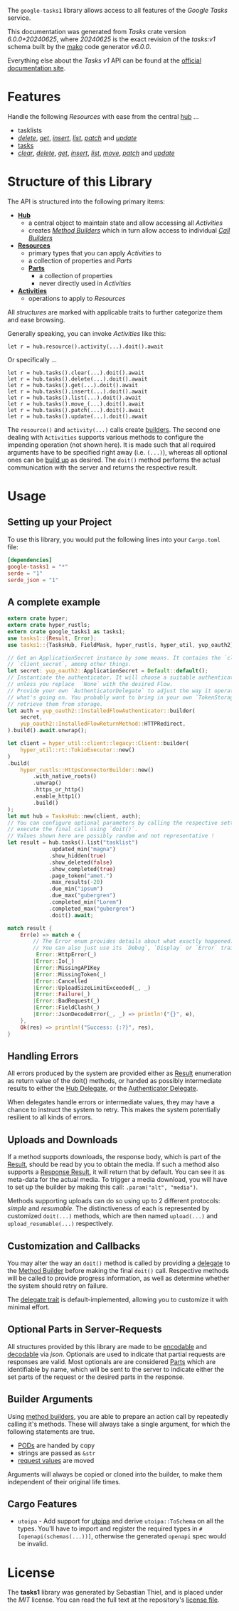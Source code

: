 <!---
DO NOT EDIT !
This file was generated automatically from 'src/generator/templates/api/README.md.mako'
DO NOT EDIT !
-->
The `google-tasks1` library allows access to all features of the *Google Tasks* service.

This documentation was generated from *Tasks* crate version *6.0.0+20240625*, where *20240625* is the exact revision of the *tasks:v1* schema built by the [mako](http://www.makotemplates.org/) code generator *v6.0.0*.

Everything else about the *Tasks* *v1* API can be found at the
[official documentation site](https://developers.google.com/tasks/).
# Features

Handle the following *Resources* with ease from the central [hub](https://docs.rs/google-tasks1/6.0.0+20240625/google_tasks1/TasksHub) ...

* tasklists
 * [*delete*](https://docs.rs/google-tasks1/6.0.0+20240625/google_tasks1/api::TasklistDeleteCall), [*get*](https://docs.rs/google-tasks1/6.0.0+20240625/google_tasks1/api::TasklistGetCall), [*insert*](https://docs.rs/google-tasks1/6.0.0+20240625/google_tasks1/api::TasklistInsertCall), [*list*](https://docs.rs/google-tasks1/6.0.0+20240625/google_tasks1/api::TasklistListCall), [*patch*](https://docs.rs/google-tasks1/6.0.0+20240625/google_tasks1/api::TasklistPatchCall) and [*update*](https://docs.rs/google-tasks1/6.0.0+20240625/google_tasks1/api::TasklistUpdateCall)
* [tasks](https://docs.rs/google-tasks1/6.0.0+20240625/google_tasks1/api::Task)
 * [*clear*](https://docs.rs/google-tasks1/6.0.0+20240625/google_tasks1/api::TaskClearCall), [*delete*](https://docs.rs/google-tasks1/6.0.0+20240625/google_tasks1/api::TaskDeleteCall), [*get*](https://docs.rs/google-tasks1/6.0.0+20240625/google_tasks1/api::TaskGetCall), [*insert*](https://docs.rs/google-tasks1/6.0.0+20240625/google_tasks1/api::TaskInsertCall), [*list*](https://docs.rs/google-tasks1/6.0.0+20240625/google_tasks1/api::TaskListCall), [*move*](https://docs.rs/google-tasks1/6.0.0+20240625/google_tasks1/api::TaskMoveCall), [*patch*](https://docs.rs/google-tasks1/6.0.0+20240625/google_tasks1/api::TaskPatchCall) and [*update*](https://docs.rs/google-tasks1/6.0.0+20240625/google_tasks1/api::TaskUpdateCall)




# Structure of this Library

The API is structured into the following primary items:

* **[Hub](https://docs.rs/google-tasks1/6.0.0+20240625/google_tasks1/TasksHub)**
    * a central object to maintain state and allow accessing all *Activities*
    * creates [*Method Builders*](https://docs.rs/google-tasks1/6.0.0+20240625/google_tasks1/common::MethodsBuilder) which in turn
      allow access to individual [*Call Builders*](https://docs.rs/google-tasks1/6.0.0+20240625/google_tasks1/common::CallBuilder)
* **[Resources](https://docs.rs/google-tasks1/6.0.0+20240625/google_tasks1/common::Resource)**
    * primary types that you can apply *Activities* to
    * a collection of properties and *Parts*
    * **[Parts](https://docs.rs/google-tasks1/6.0.0+20240625/google_tasks1/common::Part)**
        * a collection of properties
        * never directly used in *Activities*
* **[Activities](https://docs.rs/google-tasks1/6.0.0+20240625/google_tasks1/common::CallBuilder)**
    * operations to apply to *Resources*

All *structures* are marked with applicable traits to further categorize them and ease browsing.

Generally speaking, you can invoke *Activities* like this:

```Rust,ignore
let r = hub.resource().activity(...).doit().await
```

Or specifically ...

```ignore
let r = hub.tasks().clear(...).doit().await
let r = hub.tasks().delete(...).doit().await
let r = hub.tasks().get(...).doit().await
let r = hub.tasks().insert(...).doit().await
let r = hub.tasks().list(...).doit().await
let r = hub.tasks().move_(...).doit().await
let r = hub.tasks().patch(...).doit().await
let r = hub.tasks().update(...).doit().await
```

The `resource()` and `activity(...)` calls create [builders][builder-pattern]. The second one dealing with `Activities`
supports various methods to configure the impending operation (not shown here). It is made such that all required arguments have to be
specified right away (i.e. `(...)`), whereas all optional ones can be [build up][builder-pattern] as desired.
The `doit()` method performs the actual communication with the server and returns the respective result.

# Usage

## Setting up your Project

To use this library, you would put the following lines into your `Cargo.toml` file:

```toml
[dependencies]
google-tasks1 = "*"
serde = "1"
serde_json = "1"
```

## A complete example

```Rust
extern crate hyper;
extern crate hyper_rustls;
extern crate google_tasks1 as tasks1;
use tasks1::{Result, Error};
use tasks1::{TasksHub, FieldMask, hyper_rustls, hyper_util, yup_oauth2};

// Get an ApplicationSecret instance by some means. It contains the `client_id` and
// `client_secret`, among other things.
let secret: yup_oauth2::ApplicationSecret = Default::default();
// Instantiate the authenticator. It will choose a suitable authentication flow for you,
// unless you replace  `None` with the desired Flow.
// Provide your own `AuthenticatorDelegate` to adjust the way it operates and get feedback about
// what's going on. You probably want to bring in your own `TokenStorage` to persist tokens and
// retrieve them from storage.
let auth = yup_oauth2::InstalledFlowAuthenticator::builder(
    secret,
    yup_oauth2::InstalledFlowReturnMethod::HTTPRedirect,
).build().await.unwrap();

let client = hyper_util::client::legacy::Client::builder(
    hyper_util::rt::TokioExecutor::new()
)
.build(
    hyper_rustls::HttpsConnectorBuilder::new()
        .with_native_roots()
        .unwrap()
        .https_or_http()
        .enable_http1()
        .build()
);
let mut hub = TasksHub::new(client, auth);
// You can configure optional parameters by calling the respective setters at will, and
// execute the final call using `doit()`.
// Values shown here are possibly random and not representative !
let result = hub.tasks().list("tasklist")
             .updated_min("magna")
             .show_hidden(true)
             .show_deleted(false)
             .show_completed(true)
             .page_token("amet.")
             .max_results(-20)
             .due_min("ipsum")
             .due_max("gubergren")
             .completed_min("Lorem")
             .completed_max("gubergren")
             .doit().await;

match result {
    Err(e) => match e {
        // The Error enum provides details about what exactly happened.
        // You can also just use its `Debug`, `Display` or `Error` traits
         Error::HttpError(_)
        |Error::Io(_)
        |Error::MissingAPIKey
        |Error::MissingToken(_)
        |Error::Cancelled
        |Error::UploadSizeLimitExceeded(_, _)
        |Error::Failure(_)
        |Error::BadRequest(_)
        |Error::FieldClash(_)
        |Error::JsonDecodeError(_, _) => println!("{}", e),
    },
    Ok(res) => println!("Success: {:?}", res),
}

```
## Handling Errors

All errors produced by the system are provided either as [Result](https://docs.rs/google-tasks1/6.0.0+20240625/google_tasks1/common::Result) enumeration as return value of
the doit() methods, or handed as possibly intermediate results to either the
[Hub Delegate](https://docs.rs/google-tasks1/6.0.0+20240625/google_tasks1/common::Delegate), or the [Authenticator Delegate](https://docs.rs/yup-oauth2/*/yup_oauth2/trait.AuthenticatorDelegate.html).

When delegates handle errors or intermediate values, they may have a chance to instruct the system to retry. This
makes the system potentially resilient to all kinds of errors.

## Uploads and Downloads
If a method supports downloads, the response body, which is part of the [Result](https://docs.rs/google-tasks1/6.0.0+20240625/google_tasks1/common::Result), should be
read by you to obtain the media.
If such a method also supports a [Response Result](https://docs.rs/google-tasks1/6.0.0+20240625/google_tasks1/common::ResponseResult), it will return that by default.
You can see it as meta-data for the actual media. To trigger a media download, you will have to set up the builder by making
this call: `.param("alt", "media")`.

Methods supporting uploads can do so using up to 2 different protocols:
*simple* and *resumable*. The distinctiveness of each is represented by customized
`doit(...)` methods, which are then named `upload(...)` and `upload_resumable(...)` respectively.

## Customization and Callbacks

You may alter the way an `doit()` method is called by providing a [delegate](https://docs.rs/google-tasks1/6.0.0+20240625/google_tasks1/common::Delegate) to the
[Method Builder](https://docs.rs/google-tasks1/6.0.0+20240625/google_tasks1/common::CallBuilder) before making the final `doit()` call.
Respective methods will be called to provide progress information, as well as determine whether the system should
retry on failure.

The [delegate trait](https://docs.rs/google-tasks1/6.0.0+20240625/google_tasks1/common::Delegate) is default-implemented, allowing you to customize it with minimal effort.

## Optional Parts in Server-Requests

All structures provided by this library are made to be [encodable](https://docs.rs/google-tasks1/6.0.0+20240625/google_tasks1/common::RequestValue) and
[decodable](https://docs.rs/google-tasks1/6.0.0+20240625/google_tasks1/common::ResponseResult) via *json*. Optionals are used to indicate that partial requests are responses
are valid.
Most optionals are are considered [Parts](https://docs.rs/google-tasks1/6.0.0+20240625/google_tasks1/common::Part) which are identifiable by name, which will be sent to
the server to indicate either the set parts of the request or the desired parts in the response.

## Builder Arguments

Using [method builders](https://docs.rs/google-tasks1/6.0.0+20240625/google_tasks1/common::CallBuilder), you are able to prepare an action call by repeatedly calling it's methods.
These will always take a single argument, for which the following statements are true.

* [PODs][wiki-pod] are handed by copy
* strings are passed as `&str`
* [request values](https://docs.rs/google-tasks1/6.0.0+20240625/google_tasks1/common::RequestValue) are moved

Arguments will always be copied or cloned into the builder, to make them independent of their original life times.

[wiki-pod]: http://en.wikipedia.org/wiki/Plain_old_data_structure
[builder-pattern]: http://en.wikipedia.org/wiki/Builder_pattern
[google-go-api]: https://github.com/google/google-api-go-client

## Cargo Features

* `utoipa` - Add support for [utoipa](https://crates.io/crates/utoipa) and derive `utoipa::ToSchema` on all
the types. You'll have to import and register the required types in `#[openapi(schemas(...))]`, otherwise the
generated `openapi` spec would be invalid.


# License
The **tasks1** library was generated by Sebastian Thiel, and is placed
under the *MIT* license.
You can read the full text at the repository's [license file][repo-license].

[repo-license]: https://github.com/Byron/google-apis-rsblob/main/LICENSE.md

